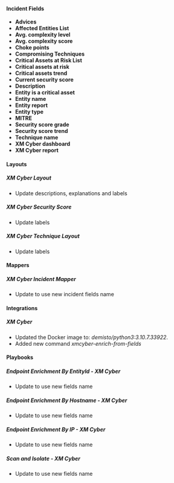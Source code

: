 
#### Incident Fields
- **Advices**
- **Affected Entities List**
- **Avg. complexity level**
- **Avg. complexity score**
- **Choke points**
- **Compromising Techniques**
- **Critical Assets at Risk List**
- **Critical assets at risk**
- **Critical assets trend**
- **Current security score**
- **Description**
- **Entity is a critical asset**
- **Entity name**
- **Entity report**
- **Entity type**
- **MITRE**
- **Security score grade**
- **Security score trend**
- **Technique name**
- **XM Cyber dashboard**
- **XM Cyber report**
#### Layouts
##### XM Cyber Layout
- Update descriptions, explanations and labels

##### XM Cyber Security Score
- Update labels

##### XM Cyber Technique Layout
- Update labels

#### Mappers
##### XM Cyber Incident Mapper
- Update to use new incident fields name

#### Integrations
##### XM Cyber
- Updated the Docker image to: *demisto/python3:3.10.7.33922*.
- Added new command *xmcyber-enrich-from-fields*

#### Playbooks
##### Endpoint Enrichment By EntityId - XM Cyber
- Update to use new fields name

##### Endpoint Enrichment By Hostname - XM Cyber
- Update to use new fields name

##### Endpoint Enrichment By IP - XM Cyber
- Update to use new fields name

##### Scan and Isolate - XM Cyber
- Update to use new fields name
	